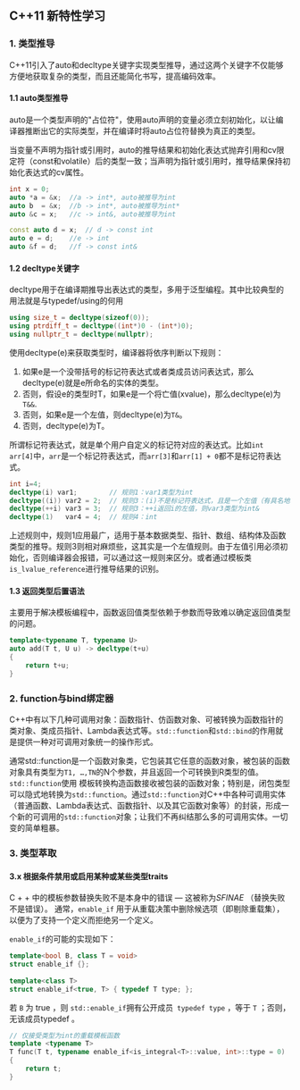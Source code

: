 ## C++11 新特性学习

### 1. 类型推导

C++11引入了auto和decltype关键字实现类型推导，通过这两个关键字不仅能够方便地获取复杂的类型，而且还能简化书写，提高编码效率。

#### 1.1 auto类型推导

auto是一个类型声明的"占位符"，使用auto声明的变量必须立刻初始化，以让编译器推断出它的实际类型，并在编译时将auto占位符替换为真正的类型。

当变量不声明为指针或引用时，auto的推导结果和初始化表达式抛弃引用和cv限定符（const和volatile）后的类型一致；当声明为指针或引用时，推导结果保持初始化表达式的cv属性。

```C++
int x = 0;
auto *a = &x;  //a -> int*, auto被推导为int
auto b  = &x;  //b -> int*, auto被推导为int*
auto &c = x;   //c -> int&, auto被推导为int

const auto d = x;  // d -> const int
auto e = d;    //e -> int
auto &f = d;   //f -> const int&
```

#### 1.2 decltype关键字

decltype用于在编译期推导出表达式的类型，多用于泛型编程。其中比较典型的用法就是与typedef/using的何用

```C++
using size_t = decltype(sizeof(0));
using ptrdiff_t = decltype((int*)0 - (int*)0);
using nullptr_t = decltype(nullptr);
```

使用decltype(e)来获取类型时，编译器将依序判断以下规则：

1. 如果e是一个没带括号的标记符表达式或者类成员访问表达式，那么decltype(e)就是e所命名的实体的类型。
2. 否则，假设e的类型时T，如果e是一个将亡值(xvalue)，那么decltype(e)为`T&&`.
3. 否则，如果e是一个左值，则decltype(e)为`T&`。
4. 否则，decltype(e)为T。

所谓标记符表达式，就是单个用户自定义的标记符对应的表达式。比如`int arr[4]`中，`arr`是一个标记符表达式，而`arr[3]`和`arr[1] + 0`都不是标记符表达式。

```C++
int i=4;
decltype(i) var1;        // 规则1：var1类型为int
decltype((i)) var2 = 2;  // 规则3：(i)不是标记符表达式，且是一个左值（有具名地址），则var2类型为int&
decltype(++i) var3 = 3;  // 规则3：++i返回i的左值，则var3类型为int&
decltype(1)   var4 = 4;  // 规则4：int
```

上述规则中，规则1应用最广，适用于基本数据类型、指针、数组、结构体及函数类型的推导。规则3则相对麻烦些，这其实是一个左值规则。由于左值引用必须初始化，否则编译器会报错，可以通过这一规则来区分。或者通过模板类`is_lvalue_reference`进行推导结果的识别。

#### 1.3 返回类型后置语法

主要用于解决模板编程中，函数返回值类型依赖于参数而导致难以确定返回值类型的问题。

```C++
template<typename T, typename U>
auto add(T t, U u) -> decltype(t+u)
{
    return t+u;
}
```

### 2. function与bind绑定器

C++中有以下几种可调用对象：函数指针、仿函数对象、可被转换为函数指针的类对象、类成员指针、Lambda表达式等。`std::function`和`std::bind`的作用就是提供一种对可调用对象统一的操作形式。

通常std::function是一个函数对象类，它包装其它任意的函数对象，被包装的函数对象具有类型为`T1, …,TN`的N个参数，并且返回一个可转换到R类型的值。`std::function`使用 模板转换构造函数接收被包装的函数对象；特别是，闭包类型可以隐式地转换为`std::function`。通过`std::function`对C++中各种可调用实体（普通函数、Lambda表达式、函数指针、以及其它函数对象等）的封装，形成一个新的可调用的`std::function`对象；让我们不再纠结那么多的可调用实体。一切变的简单粗暴。

### 3. 类型萃取





#### 3.x 根据条件禁用或启用某种或某些类型traits

C + + 中的模板参数替换失败不是本身中的错误 — 这被称为*SFINAE* （替换失败不是错误）。 通常，`enable_if` 用于从重载决策中删除候选项（即剔除重载集），以便为了支持一个定义而拒绝另一个定义。

`enable_if`的可能的实现如下：

```C++
template<bool B, class T = void>
struct enable_if {};
 
template<class T>
struct enable_if<true, T> { typedef T type; };
```

若 `B` 为 true ，则 `std::enable_if`拥有公开成员` typedef type` ，等于 `T` ；否则，无该成员typedef 。

```C++
// 仅接受类型为int的重载模板函数
template <typename T>
T func(T t, typename enable_if<is_integral<T>::value, int>::type = 0)
{
	return t;
}
```

